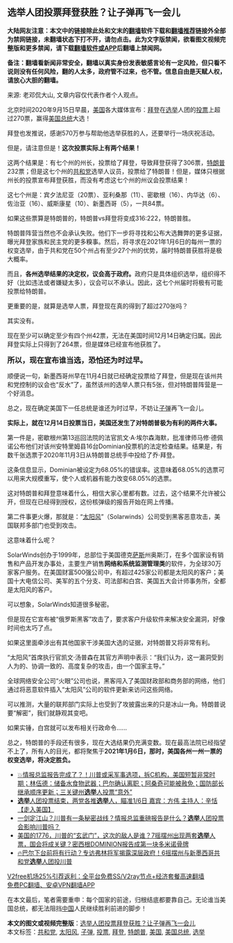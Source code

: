  <h2>选举人团投票拜登获胜？让子弹再飞一会儿</h2> <p class="notice"><b>大陆网友注意：本文中的链接除此处和文末的<a href="https://github.com/bannedbook/fanqiang" >翻墙</a>软件下载和<a href="https://github.com/killgcd/justmysocks/blob/master/README.md">翻墙推荐</a>链接外全部为禁网链接，未翻墙状态下打不开，请勿点击。此为文字版禁闻，欲看图文视频完整版和更多禁闻，请下载<a href="https://github.com/bannedbook/fanqiang">翻墙软件或APP</a>后翻墙上禁闻网。</p><p>备注：翻墙看新闻非常安全，翻墙以真实身份发表敏感言论有一定风险，但只看不说则没有任何风险，翻的人太多，政府管不过来，也不管。信息自由是天赋人权，请放心大胆的翻墙。</b></p>  <div class="entry"> <p></p> <p>来源: 老邓侃大山, 文章内容仅代表作者个人观点。</p> <p>北京时间2020年9月15日早晨，<a href="https://www.bannedbook.org/bnews/tag/%e7%be%8e%e5%9b%bd/" class="st_tag internal_tag" rel="tag" title="标签 美国 下的日志">美国</a>各大媒体宣布：<a href="https://www.bannedbook.org/bnews/tag/%e6%8b%9c%e7%99%bb/" class="st_tag internal_tag" rel="tag" title="标签 拜登 下的日志">拜登</a>在<a href="https://www.bannedbook.org/bnews/tag/%e9%80%89%e4%b8%be/" class="st_tag internal_tag" rel="tag" title="标签 选举 下的日志">选举</a>人团的<a href="https://www.bannedbook.org/bnews/tag/%E6%8A%95%E7%A5%A8/" class="st_tag internal_tag" rel="tag" title="标签 投票 下的日志">投票</a>上超过270票，赢得<a href="https://www.bannedbook.org/bnews/tag/%e7%be%8e%e5%9b%bd%e6%80%bb%e7%bb%9f/" class="st_tag internal_tag" rel="tag" title="标签 美国总统 下的日志">美国总统</a>大选！</p> <p>拜登也发推说，感谢570万参与帮助他选举获胜的人，还要举行一场庆祝活动。</p> <p></p> <p>但是，请注意但是！<strong style="font-weight: 600;">这次投票实际上有两个结果！</strong></p> <p>这两个结果是：有七个州的州长，投票给了拜登，导致拜登获得了306票，<a href="https://www.bannedbook.org/bnews/tag/%e7%89%b9%e6%9c%97%e6%99%ae/" class="st_tag internal_tag" rel="tag" title="标签 特朗普 下的日志">特朗普</a>232票；但是这七个州的<a href="https://www.bannedbook.org/bnews/tag/%e5%85%b1%e5%92%8c%e5%85%9a/" class="st_tag internal_tag" rel="tag" title="标签 共和党 下的日志">共和党</a>选举人议员，投票给了特朗普！但是，媒体只根据州长的投票宣布拜登获胜，而没有考虑这七个州的州议会投票结果！</p> <p>这七个州是：宾夕法尼亚（20票）、亚利桑那（11）、密歇根（16）、内华达（6）、佐治亚（16）、威斯康星（10）、新墨西哥（5），一共84票。</p>  <p>如果这些票算是特朗普的，特朗普vs拜登将变成316:222，特朗普胜。</p> <p>特朗普阵营当然也不会承认失败。他们下一步将寻找和公布大选舞弊的更多证据，曝光拜登家族和民主党的更多糗事。然后，将寻求在2021年1月6日的每州一票的权变选举，由于共和党在50个州占有至少27个州的优势，届时特朗普获胜将是极大概率。</p> <p>而且，<strong style="font-weight: 600;">各州选举结果的决定权，议会高于政府。</strong>政府只是具体组织选举，组织得不好（比如违法或者嫌疑太多），议会可以不承认。因此，这七个州届时将极有可能投票给特朗普。</p> <p>更重要的是，就算是选举人票，拜登现在真的得到了超过270张吗？</p> <p>其实没有。</p> <p>现在至少可以确定至少有四个州42票，无法在美国时间12月14日确定归属。因此拜登实际上只得到了264票，但是媒体已经宣布他获胜了。</p> <p><strong style="font-size: 17px; font-weight: 600;">所以，现在宣布谁当选，恐怕还为时过早。</strong></p> <p>顺便说一句，新墨西哥州早在11月4日就已经确定投票给了拜登，但是现在该州共和党控制的议会也“反水”了，虽然该州的选举人票只有5张，但对特朗普阵营是一个好消息。</p>  <p>总之，现在确定美国下一任总统是谁还为时过早，不妨让<a href="https://www.bannedbook.org/bnews/tag/%E5%AD%90%E5%BC%B9/" class="st_tag internal_tag" rel="tag" title="标签 子弹 下的日志">子弹</a>再飞一会儿。</p> <p><strong style="font-weight: 600;">实际上，就在12月14日投票当日，美国还发生了对特朗普极为有利的两件大事。</strong></p> <p>第一件是，密歇根州第13巡回法院的法官凯文·A·埃尔森海默，批准律师马修·德佩诺公布他们对该州安特里姆县16台Dominian投票机的法定检查结果。结果是，有数千张选票于2020年11月3日从特朗普总统手中投给了乔·拜登。</p> <p></p> <p>这条信息显示，Dominian被设定为68.05%的错误率。这意味着68.05%的选票可以用来大规模重写，使个人或机器有能力改变68.05%的选票。</p> <p>这对特朗普和拜登意味着什么，相信大家心里都有数。过去，这个结果不允许被公开，但现在已经得到授权，这份核弹级的报告开始在网上传播。</p> <p>第二件事更火爆，那就是：“<a href="https://www.bannedbook.org/bnews/tag/%E5%A4%AA%E9%98%B3%E9%A3%8E/" class="st_tag internal_tag" rel="tag" title="标签 太阳风 下的日志">太阳风</a>”（Solarwinds）公司受到黑客恶意攻击，美国联邦多部门也受到攻击。</p> <p>这意味着什么呢？</p>  <p>SolarWinds创办于1999年，总部位于美国德克<span class='wp_keywordlink'><a href="https://www.bannedbook.org/forum5/topic42.html" title="萨斯、诚信与自救" target="_blank">萨斯</a></span>州奥斯汀，在多个国家设有销售和产品开发办事处，主要生产销售<strong style="font-weight: 600;">网络和系统监测管理类</strong>的软件，为全球30万家客户服务。在美国财富500强公司中，有超过425家公司都是太阳风的客户；美国十大电信公司、美军的五个分支、司法部和白宫、美国五大会计师事务所，全都是太阳风的客户。</p> <p>可以想象，SolarWinds知道很多秘密。</p> <p>但是现在它宣布被“俄罗斯黑客”攻击了，要求客户升级软件来解决安全漏洞，好像时间也太巧了点。</p> <p></p> <p>如果这里面牵涉出有其他国家干涉美国大选的证据，对特朗普又将非常有利。</p> <p>“太阳风”首席执行官凯文·汤普森在其官方声明中表示：“我们认为，这一漏洞受到人为的、协调一致的、高度复杂的攻击，由一个国家主导。”</p> <p>全球网络安全公司“火眼”公司也说，黑客闯入了美国财政部和商务部的网络，他们通过将恶意软件插入“太阳风”公司的软件更新来访问这些网络。</p> <p>可以推测，大量的联邦部门实际上也受到了攻披露出来的只是冰山一角。特朗普说要“解密”，我们就静观其变吧。</p>  <p>如果实锤，白宫就可以发布相关行政命令……</p> <p>总之，特朗普的手段还有很多，现在大选结果仍充满变数。现在最高法院已经指望不上了，所有人的目光，都将聚焦于<strong style="font-weight: 600;">2021年1月6日，那时，美国各州一州一票的权变选举，将决定胜负。</strong></p> <ul class='op-related-articles' title='相关阅读'> <li><a href='https://www.bannedbook.org/bnews/bannedvideo/20201215/1448119.html' target='_blank'>💥情报总监报告完成了？！川普或采军事选项，拆C机构，美国短暂非常时期；林伍德：储备水食物武器；巴尔确认离职；阿桑奇可能被赦免；国防部长继承顺序更新；三关键州<b>选举</b>人投票“意外”</a></li> <li><a href='https://www.bannedbook.org/bnews/bannedvideo/20201215/1448112.html' target='_blank'><b>选举</b>人团投票结束，两党各推<b>选举</b>人，瞄准1/6日  嘉宾：方伟  主持人：辛恬 【走入美国】</a></li> <li><a href='https://www.bannedbook.org/bnews/cbnews/20201215/1448111.html' target='_blank'>一剑定江山？川普有一条秘密战线？情报总监重磅报告是什么？<b>选举</b>人团投票会影响川普吗？</a></li> <li><a href='https://www.bannedbook.org/bnews/bannedvideo/20201215/1448110.html' target='_blank'>美国的1776，川普的“玄武门”，这次的敌人是谁？7摇摆州出现两套<b>选举</b>人票，国会将成关键？密西根DOMINION报告成第一块多米诺骨牌</a></li> <li><a href='https://www.bannedbook.org/bnews/bannedvideo/20201215/1448096.html' target='_blank'>🔥巴尔下台前将有行动？专访弗林将军揭露深层政府！6摇摆州与新墨西哥共和党<b>选举</b>人团投川普</a></li> </ul> <p class="texttj"> <a href="https://www.bannedbook.org/forum23/topic22702.html" target="_blank">V2free机场25%引荐返利：全平台免费SS/V2ray节点+经济套餐高速翻墙</a><br/> <a href="https://github.com/bannedbook/fanqiang/wiki/%E7%A6%81%E9%97%BB%E7%BD%91%E5%AE%89%E5%8D%93%E7%BF%BB%E5%A2%99%E6%96%B0%E9%97%BBAPP" target="_blank">免费PC翻墙、安卓VPN翻墙APP</a></p><p>在本文最后，笔者需要重申：每个国家的前途，归根结底都要靠自己。无论谁当美国总统，都无法阻挡<span class='wp_keywordlink_affiliate'><a href="https://www.bannedbook.org/" title="中国" target="_blank">中国</a></span>人民继续胜利前进的脚步！</p><a name='sharetosocial'></a>       <div><b>本文的图文或视频完整版</b>：<a href='https://www.bannedbook.org/bnews/worldnews/usa/20201215/1448079.html'>选举人团投票拜登获胜？让子弹再飞一会儿</a></div>  </div><!--END ENTRY--> <div class="postfooter"> <div>本文标签：<a href="https://www.bannedbook.org/bnews/tag/%e5%85%b1%e5%92%8c%e5%85%9a/" rel="tag">共和党</a>, <a href="https://www.bannedbook.org/bnews/tag/%E5%A4%AA%E9%98%B3%E9%A3%8E/" rel="tag">太阳风</a>, <a href="https://www.bannedbook.org/bnews/tag/%E5%AD%90%E5%BC%B9/" rel="tag">子弹</a>, <a href="https://www.bannedbook.org/bnews/tag/%E6%8A%95%E7%A5%A8/" rel="tag">投票</a>, <a href="https://www.bannedbook.org/bnews/tag/%e6%8b%9c%e7%99%bb/" rel="tag">拜登</a>, <a href="https://www.bannedbook.org/bnews/tag/%e7%89%b9%e6%9c%97%e6%99%ae/" rel="tag">特朗普</a>, <a href="https://www.bannedbook.org/bnews/tag/%e7%be%8e%e5%9b%bd/" rel="tag">美国</a>, <a href="https://www.bannedbook.org/bnews/tag/%e7%be%8e%e5%9b%bd%e6%80%bb%e7%bb%9f/" rel="tag">美国总统</a>, <a href="https://www.bannedbook.org/bnews/tag/%e9%80%89%e4%b8%be/" rel="tag">选举</a></div>  </div><!--END POSTFOOTER--> 